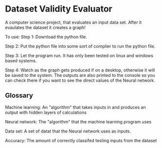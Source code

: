 # Dataset Validity Evaluator

A computer science project, that evaluates an input data set. After it evaulates the dataset it creates a graph!

To use:
Step 1: Download the python file.

Step 2: Put the python file into some sort of complier to run the python file.

Step 3: Let the program run. It has only been tested on linux and windows based systems.

Step 4: Watch as the graph gets produced if on a desktop, otherwise it will be saved to the system. The outputs are also printed to the console so you can check there if you want to see the direct values of the Neural network.

## Glossary

Machine learning: An "algorithm" that takes inputs in and produces an output with hidden layers of calculations

Neural network: The "algorithm" that the machine learning program uses

Data set: A set of datat that the Neural network uses as inputs.

Accuracy: The amount of correctly classifed testing inputs from the dataset
